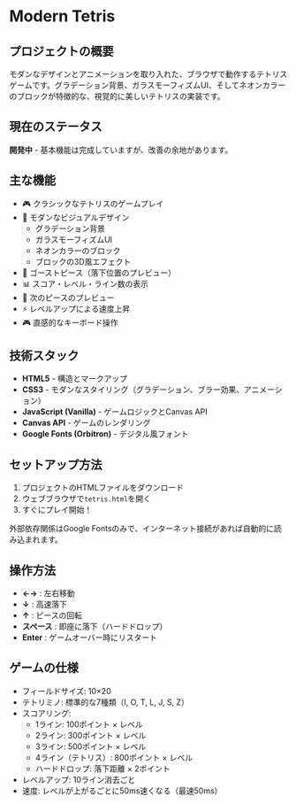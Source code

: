 # Modern Tetris

## プロジェクトの概要
モダンなデザインとアニメーションを取り入れた、ブラウザで動作するテトリスゲームです。グラデーション背景、ガラスモーフィズムUI、そしてネオンカラーのブロックが特徴的な、視覚的に美しいテトリスの実装です。

## 現在のステータス
**開発中** - 基本機能は完成していますが、改善の余地があります。

## 主な機能
- 🎮 クラシックなテトリスのゲームプレイ
- 🎨 モダンなビジュアルデザイン
  - グラデーション背景
  - ガラスモーフィズムUI
  - ネオンカラーのブロック
  - ブロックの3D風エフェクト
- 👻 ゴーストピース（落下位置のプレビュー）
- 📊 スコア・レベル・ライン数の表示
- 🎯 次のピースのプレビュー
- ⚡ レベルアップによる速度上昇
- 🎮 直感的なキーボード操作

## 技術スタック
- **HTML5** - 構造とマークアップ
- **CSS3** - モダンなスタイリング（グラデーション、ブラー効果、アニメーション）
- **JavaScript (Vanilla)** - ゲームロジックとCanvas API
- **Canvas API** - ゲームのレンダリング
- **Google Fonts (Orbitron)** - デジタル風フォント

## セットアップ方法
1. プロジェクトのHTMLファイルをダウンロード
2. ウェブブラウザで`tetris.html`を開く
3. すぐにプレイ開始！

外部依存関係はGoogle Fontsのみで、インターネット接続があれば自動的に読み込まれます。

## 操作方法
- **←→** : 左右移動
- **↓** : 高速落下
- **↑** : ピースの回転
- **スペース** : 即座に落下（ハードドロップ）
- **Enter** : ゲームオーバー時にリスタート

## ゲームの仕様
- フィールドサイズ: 10×20
- テトリミノ: 標準的な7種類（I, O, T, L, J, S, Z）
- スコアリング:
  - 1ライン: 100ポイント × レベル
  - 2ライン: 300ポイント × レベル
  - 3ライン: 500ポイント × レベル
  - 4ライン（テトリス）: 800ポイント × レベル
  - ハードドロップ: 落下距離 × 2ポイント
- レベルアップ: 10ライン消去ごと
- 速度: レベルが上がるごとに50ms速くなる（最速50ms）